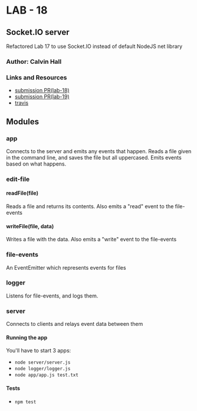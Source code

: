# LAB - 18

## Socket.IO server
Refactored Lab 17 to use Socket.IO instead of default NodeJS net library

### Author: Calvin Hall

### Links and Resources
* [submission PR(lab-18)](https://github.com/Clownvin-cr-deltav-401d4/lab-18/pull/1)
* [submission PR(lab-19)](https://github.com/Clownvin-cr-deltav-401d4/lab-18/pull/2)
* [travis](https://www.travis-ci.com/Clownvin-cr-deltav-401d4/lab-18)

## Modules
### app
Connects to the server and emits any events that happen.
Reads a file given in the command line, and saves the file but all uppercased. Emits events based on what happens.
### edit-file
#### readFile(file)
Reads a file and returns its contents. Also emits a "read" event to the file-events
#### writeFile(file, data)
Writes a file with the data. Also emits a "write" event to the file-events
### file-events
An EventEmitter which represents events for files
### logger
Listens for file-events, and logs them.
### server
Connects to clients and relays event data between them

#### Running the app
You'll have to start 3 apps:
* `node server/server.js`
* `node logger/logger.js`
* `node app/app.js test.txt`
  
#### Tests
* `npm test`
